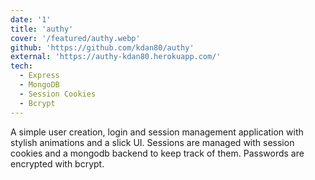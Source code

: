 ```yaml
---
date: '1'
title: 'authy'
cover: '/featured/authy.webp'
github: 'https://github.com/kdan80/authy'
external: 'https://authy-kdan80.herokuapp.com/'
tech:
  - Express
  - MongoDB
  - Session Cookies
  - Bcrypt
---
```


A simple user creation, login and session management application with stylish animations and a slick UI. Sessions are managed with session cookies and a mongodb backend to keep track of them. Passwords are encrypted with bcrypt.

